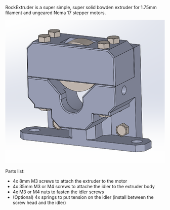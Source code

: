 RockExtruder is a super simple, super solid bowden extruder for 1.75mm filament and ungeared Nema 17 stepper motors.

![](https://raw.githubusercontent.com/GeorgeHahn/RockExtruder/master/RockExtruder.png)

Parts list:

- 4x 8mm M3 screws to attach the extruder to the motor
- 4x 35mm M3 or M4 screws to attache the idler to the extruder body
- 4x M3 or M4 nuts to fasten the idler screws
- (Optional) 4x springs to put tension on the idler (install between the screw head and the idler)
